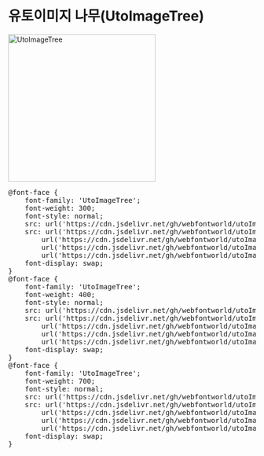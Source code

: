 # 유토이미지 나무(UtoImageTree)

<a href="https://wess.tistory.com" target="_blank">
    <img src="https://webfontworld.github.io/utoImagetree/UtoImageTree.jpg" alt="UtoImageTree" style="width:300px">
</a>

<pre>
@font-face {
    font-family: 'UtoImageTree';
    font-weight: 300;
    font-style: normal;
    src: url('https://cdn.jsdelivr.net/gh/webfontworld/utoImagetree/UtoImageTreeLight.eot');
    src: url('https://cdn.jsdelivr.net/gh/webfontworld/utoImagetree/UtoImageTreeLight.eot?#iefix') format('embedded-opentype'),
        url('https://cdn.jsdelivr.net/gh/webfontworld/utoImagetree/UtoImageTreeLight.woff2') format('woff2'),
        url('https://cdn.jsdelivr.net/gh/webfontworld/utoImagetree/UtoImageTreeLight.woff') format('woff'),
        url('https://cdn.jsdelivr.net/gh/webfontworld/utoImagetree/UtoImageTreeLight.ttf') format("truetype");
    font-display: swap;
}
@font-face {
    font-family: 'UtoImageTree';
    font-weight: 400;
    font-style: normal;
    src: url('https://cdn.jsdelivr.net/gh/webfontworld/utoImagetree/UtoImageTreeRegular.eot');
    src: url('https://cdn.jsdelivr.net/gh/webfontworld/utoImagetree/UtoImageTreeRegular.eot?#iefix') format('embedded-opentype'),
        url('https://cdn.jsdelivr.net/gh/webfontworld/utoImagetree/UtoImageTreeRegular.woff2') format('woff2'),
        url('https://cdn.jsdelivr.net/gh/webfontworld/utoImagetree/UtoImageTreeRegular.woff') format('woff'),
        url('https://cdn.jsdelivr.net/gh/webfontworld/utoImagetree/UtoImageTreeRegular.ttf') format("truetype");
    font-display: swap;
}
@font-face {
    font-family: 'UtoImageTree';
    font-weight: 700;
    font-style: normal;
    src: url('https://cdn.jsdelivr.net/gh/webfontworld/utoImagetree/UtoImageTreeBold.eot');
    src: url('https://cdn.jsdelivr.net/gh/webfontworld/utoImagetree/UtoImageTreeBold.eot?#iefix') format('embedded-opentype'),
        url('https://cdn.jsdelivr.net/gh/webfontworld/utoImagetree/UtoImageTreeBold.woff2') format('woff2'),
        url('https://cdn.jsdelivr.net/gh/webfontworld/utoImagetree/UtoImageTreeBold.woff') format('woff'),
        url('https://cdn.jsdelivr.net/gh/webfontworld/utoImagetree/UtoImageTreeBold.ttf') format("truetype");
    font-display: swap;
}
</pre>
